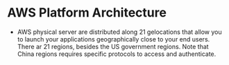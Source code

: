 
# AWS Platform Architecture

- AWS physical server are distributed along 21 gelocations that allow you to launch your applications geographically close to your end users. 
There ar 21 regions, besides the US government regions. Note that China regions requires specific protocols to access and authenticate. 

